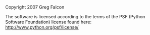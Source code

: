 Copyright 2007 Greg Falcon

The software is licensed according to the terms of the PSF (Python Software Foundation) license found here: http://www.python.org/psf/license/
